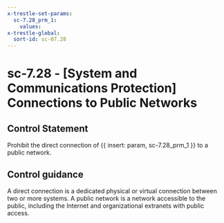 ```yaml
---
x-trestle-set-params:
  sc-7.28_prm_1:
    values:
x-trestle-global:
  sort-id: sc-07.28
---
```


# sc-7.28 - \[System and Communications Protection\] Connections to Public Networks

## Control Statement

Prohibit the direct connection of {{ insert: param, sc-7.28_prm_1 }} to a public network.

## Control guidance

A direct connection is a dedicated physical or virtual connection between two or more systems. A public network is a network accessible to the public, including the Internet and organizational extranets with public access.
